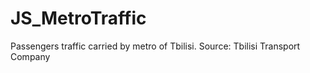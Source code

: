 # JS_MetroTraffic
Passengers traffic carried by metro of Tbilisi. Source: Tbilisi Transport Company

